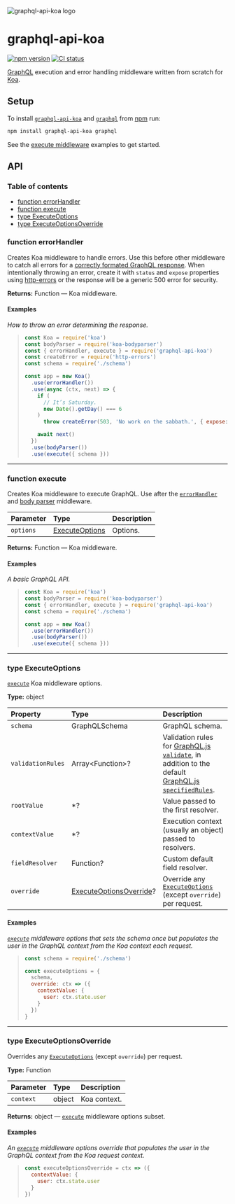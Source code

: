 ![graphql-api-koa logo](https://cdn.rawgit.com/jaydenseric/graphql-api-koa/d65828b/graphql-api-koa-logo.svg)

# graphql-api-koa

[![npm version](https://badgen.net/npm/v/graphql-api-koa)](https://npm.im/graphql-api-koa) [![CI status](https://github.com/jaydenseric/graphql-api-koa/workflows/CI/badge.svg)](https://github.com/jaydenseric/graphql-api-koa/actions)

[GraphQL](https://graphql.org) execution and error handling middleware written from scratch for [Koa](https://koajs.com).

## Setup

To install [`graphql-api-koa`](https://npm.im/graphql-api-koa) and [`graphql`](https://npm.im/graphql) from [npm](https://npmjs.com) run:

```sh
npm install graphql-api-koa graphql
```

See the [execute middleware](#function-execute) examples to get started.

## API

### Table of contents

- [function errorHandler](#function-errorhandler)
- [function execute](#function-execute)
- [type ExecuteOptions](#type-executeoptions)
- [type ExecuteOptionsOverride](#type-executeoptionsoverride)

### function errorHandler

Creates Koa middleware to handle errors. Use this before other middleware to catch all errors for a [correctly formated GraphQL response](http://facebook.github.io/graphql/October2016/#sec-Errors). When intentionally throwing an error, create it with `status` and `expose` properties using [http-errors](https://npm.im/http-errors) or the response will be a generic 500 error for security.

**Returns:** Function — Koa middleware.

#### Examples

_How to throw an error determining the response._

> ```js
> const Koa = require('koa')
> const bodyParser = require('koa-bodyparser')
> const { errorHandler, execute } = require('graphql-api-koa')
> const createError = require('http-errors')
> const schema = require('./schema')
>
> const app = new Koa()
>   .use(errorHandler())
>   .use(async (ctx, next) => {
>     if (
>       // It’s Saturday.
>       new Date().getDay() === 6
>     )
>       throw createError(503, 'No work on the sabbath.', { expose: true })
>
>     await next()
>   })
>   .use(bodyParser())
>   .use(execute({ schema }))
> ```

---

### function execute

Creates Koa middleware to execute GraphQL. Use after the [`errorHandler`](#function-errorhandler) and [body parser](https://npm.im/koa-bodyparser) middleware.

| Parameter | Type                                   | Description |
| :-------- | :------------------------------------- | :---------- |
| `options` | [ExecuteOptions](#type-executeoptions) | Options.    |

**Returns:** Function — Koa middleware.

#### Examples

_A basic GraphQL API._

> ```js
> const Koa = require('koa')
> const bodyParser = require('koa-bodyparser')
> const { errorHandler, execute } = require('graphql-api-koa')
> const schema = require('./schema')
>
> const app = new Koa()
>   .use(errorHandler())
>   .use(bodyParser())
>   .use(execute({ schema }))
> ```

---

### type ExecuteOptions

[`execute`](#function-execute) Koa middleware options.

**Type:** object

| Property | Type | Description |
| :-- | :-- | :-- |
| `schema` | GraphQLSchema | GraphQL schema. |
| `validationRules` | Array&lt;Function>? | Validation rules for [GraphQL.js `validate`](https://graphql.org/graphql-js/validation/#validate), in addition to the default [GraphQL.js `specifiedRules`](https://graphql.org/graphql-js/validation/#specifiedrules). |
| `rootValue` | \*? | Value passed to the first resolver. |
| `contextValue` | \*? | Execution context (usually an object) passed to resolvers. |
| `fieldResolver` | Function? | Custom default field resolver. |
| `override` | [ExecuteOptionsOverride](#type-executeoptionsoverride)? | Override any [`ExecuteOptions`](#type-executeoptions) (except `override`) per request. |

#### Examples

_[`execute`](#function-execute) middleware options that sets the schema once but populates the user in the GraphQL context from the Koa context each request._

> ```js
> const schema = require('./schema')
>
> const executeOptions = {
>   schema,
>   override: ctx => ({
>     contextValue: {
>       user: ctx.state.user
>     }
>   })
> }
> ```

---

### type ExecuteOptionsOverride

Overrides any [`ExecuteOptions`](#type-executeoptions) (except `override`) per request.

**Type:** Function

| Parameter | Type   | Description  |
| :-------- | :----- | :----------- |
| `context` | object | Koa context. |

**Returns:** object — [`execute`](#function-execute) middleware options subset.

#### Examples

_An [`execute`](#function-execute) middleware options override that populates the user in the GraphQL context from the Koa request context._

> ```js
> const executeOptionsOverride = ctx => ({
>   contextValue: {
>     user: ctx.state.user
>   }
> })
> ```
